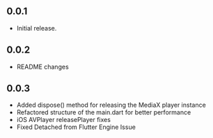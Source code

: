 ## 0.0.1

- Initial release.

## 0.0.2

- README changes

## 0.0.3

- Added dispose() method for releasing the MediaX player instance
- Refactored structure of the main.dart for better performance
- iOS AVPlayer releasePlayer fixes
- Fixed Detached from Flutter Engine Issue
